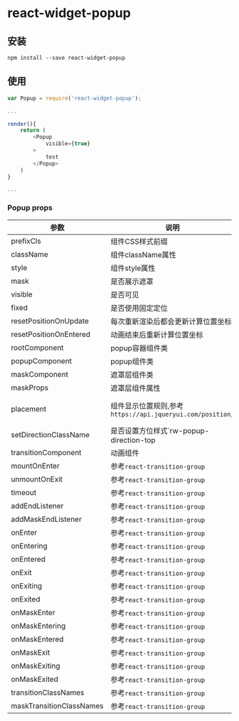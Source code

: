 # react-widget-popup

## 安装
`npm install --save react-widget-popup`

## 使用

```js
var Popup = require('react-widget-popup');

...

render(){
    return (
        <Popup
            visible={true}
        >
            test
        </Popup>
    )
}

...

```

### Popup props

| 参数 | 说明 | 类型 | 默认值 |
| --- | --- | --- | --- |
| prefixCls | 组件CSS样式前缀 | string | rw-popup |
| className | 组件className属性 | string | - |
| style | 组件style属性 | React.CSSProperties | - |
| mask | 是否展示遮罩 | boolean | false |
| visible | 是否可见 | boolean | true |
| fixed | 是否使用固定定位 | boolean | false |
| resetPositionOnUpdate | 每次重新渲染后都会更新计算位置坐标 | boolean | true |
| resetPositionOnEntered | 动画结束后重新计算位置坐标 | boolean | false |
| rootComponent | popup容器组件类 | React.Element | React.Fragment |
| popupComponent | popup组件类 | React.Element | div |
| maskComponent | 遮罩层组件类 | React.Element | div |
| maskProps | 遮罩层组件属性 | object | - |
| placement | 组件显示位置规则,参考`https://api.jqueryui.com/position/` | Promise()=>PlacementObject<br/>PlacementObject<br/>Function=>PlacementObject | {of:window} |
| setDirectionClassName | 是否设置方位样式`rw-popup-direction-top|left|right|bottom` | boolean | true |
| transitionComponent | 动画组件 | React.Element | Transition |
| mountOnEnter | 参考`react-transition-group` | boolean | true |
| unmountOnExit | 参考`react-transition-group` | boolean | true |
| timeout | 参考`react-transition-group` | - | - |
| addEndListener | 参考`react-transition-group` | - | - |
| addMaskEndListener | 参考`react-transition-group` | - | - |
| onEnter | 参考`react-transition-group` | - | - |
| onEntering | 参考`react-transition-group` | - | - |
| onEntered | 参考`react-transition-group` | - | - |
| onExit | 参考`react-transition-group` | - | - |
| onExiting | 参考`react-transition-group` | - | - |
| onExited | 参考`react-transition-group` | - | - |
| onMaskEnter | 参考`react-transition-group` | - | - |
| onMaskEntering | 参考`react-transition-group` | - | - |
| onMaskEntered | 参考`react-transition-group` | - | - |
| onMaskExit | 参考`react-transition-group` | - | - |
| onMaskExiting | 参考`react-transition-group` | - | - |
| onMaskExited | 参考`react-transition-group` | - | - |
| transitionClassNames | 参考`react-transition-group` | - | - |
| maskTransitionClassNames | 参考`react-transition-group` | - | - |
